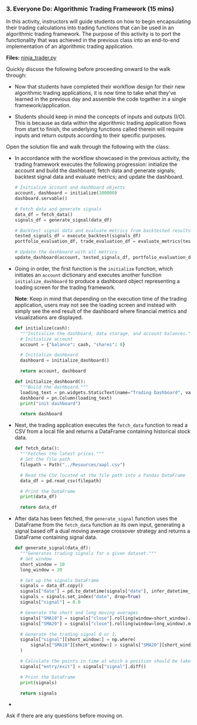 ### 3. Everyone Do: Algorithmic Trading Framework (15 mins)

In this activity, instructors will guide students on how to begin encapsulating their trading calculations into trading functions that can be used in an algorithmic trading framework. The purpose of this activity is to port the functionality that was achieved in the previous class into an end-to-end implementation of an algorithmic trading application.

**Files:** [ninja_trader.py](Activities/02-Evr_Algo_Trading_Framework/Solved/ninja_trader.py)

Quickly discuss the following before proceeding onward to the walk through:

* Now that students have completed their workflow design for their new algorithmic trading applications, it is now time to take what they've learned in the previous day and assemble the code together in a single framework/application.

* Students should keep in mind the concepts of inputs and outputs (I/O). This is because as data within the algorithmic trading application flows from start to finish, the underlying functions called therein will require inputs and return outputs according to their specific purposes.

Open the solution file and walk through the following with the class:

* In accordance with the workflow showcased in the previous activity, the trading framework executes the following progression: initialize the account and build the dashboard; fetch data and generate signals; backtest signal data and evaluate metrics; and update the dashboard.

  ```python
  # Initialize account and dashboard objects
  account, dashboard = initialize(100000)
  dashboard.servable()

  # Fetch data and generate signals
  data_df = fetch_data()
  signals_df = generate_signal(data_df)

  # Backtest signal data and evaluate metrics from backtested results
  tested_signals_df = execute_backtest(signals_df)
  portfolio_evaluation_df, trade_evaluation_df = evaluate_metrics(tested_signals_df)

  # Update the dashboard with all metrics
  update_dashboard(account, tested_signals_df, portfolio_evaluation_df, trade_evaluation_df)
  ```

* Going in order, the first function is the `initialize` function, which initiates an `account` dictionary and executes another function `initialize_dashboard` to produce a dashboard object representing a loading screen for the trading framework. 

  **Note**: Keep in mind that depending on the execution time of the trading application, users may not see the loading screen and instead with simply see the end result of the dashboard where financial metrics and visualizations are displayed.

  ```python
  def initialize(cash):
    """Initialize the dashboard, data storage, and account balances."""
    # Initialize account
    account = {"balance": cash, "shares": 0}

    # Initialize dashboard
    dashboard = initialize_dashboard()

    return account, dashboard
  ```

  ```python
  def initialize_dashboard():
    """Build the dashboard."""
    loading_text = pn.widgets.StaticText(name="Trading Dashboard", value="Loading...")
    dashboard = pn.Column(loading_text)
    print("init dashboard")

    return dashboard
  ```

* Next, the trading application executes the `fetch_data` function to read a CSV from a local file and returns a DataFrame containing historical stock data.

  ```python
  def fetch_data():
    """Fetches the latest prices."""
    # Set the file path
    filepath = Path("../Resources/aapl.csv")

    # Read the CSV located at the file path into a Pandas DataFrame
    data_df = pd.read_csv(filepath)

    # Print the DataFrame
    print(data_df)

    return data_df
  ```

* After data has been fetched, the `generate_signal` function uses the DataFrame from the `fetch_data` function as its own input, generating a signal based off a dual moving average crossover strategy and returns a DataFrame containing signal data.

  ```python
  def generate_signal(data_df):
    """Generates trading signals for a given dataset."""
    # Set window
    short_window = 10
    long_window = 20

    # Set up the signals DataFrame
    signals = data_df.copy()
    signals["date"] = pd.to_datetime(signals["date"], infer_datetime_format=True)
    signals = signals.set_index("date", drop=True)
    signals["signal"] = 0.0

    # Generate the short and long moving averages
    signals["SMA10"] = signals["close"].rolling(window=short_window).mean()
    signals["SMA20"] = signals["close"].rolling(window=long_window).mean()

    # Generate the trading signal 0 or 1,
    signals["signal"][short_window:] = np.where(
        signals["SMA10"][short_window:] > signals["SMA20"][short_window:], 1.0, 0.0
    )

    # Calculate the points in time at which a position should be taken, 1 or -1
    signals["entry/exit"] = signals["signal"].diff()

    # Print the DataFrame
    print(signals)

    return signals
  ```

* 

Ask if there are any questions before moving on.
